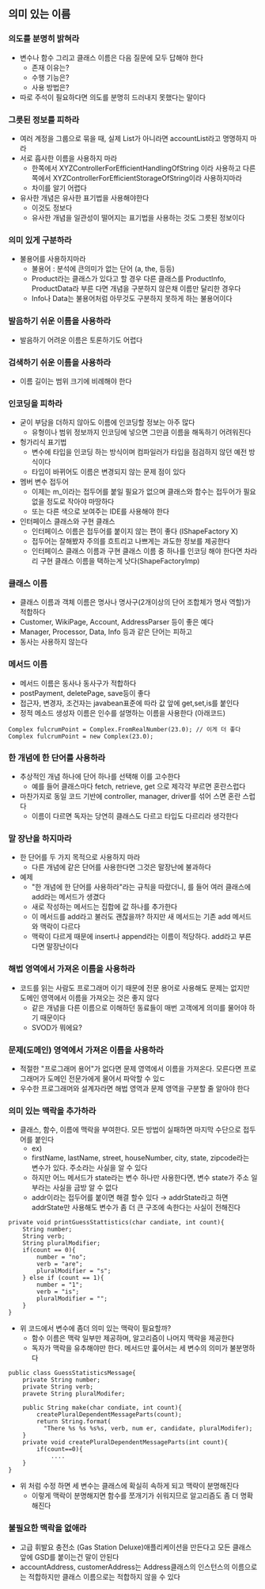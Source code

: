 ## 의미 있는 이름

### 의도를 분명히 밝혀라

- 변수나 함수 그리고 클래스 이름은 다음 질문에 모두 답해야 한다
    - 존재 이유는?
    - 수행 기능은?
    - 사용 방법은?
- 따로 주석이 필요하다면 의도를 분명히 드러내지 못했다는 말이다

### 그릇된 정보를 피하라

- 여러 계정을 그룹으로 묶을 때, 실제 List가 아니라면 accountList라고 명명하지 마라
- 서로 흡사한 이름을 사용하지 마라
    - 한쪽에서 XYZControllerForEfficientHandlingOfString 이라 사용하고 다른쪽에서 XYZControllerForEfficientStorageOfString이라 사용하지마라
    - 차이를 알기 어렵다
- 유사한 개념은 유사한 표기법을 사용해야한다
    - 이것도 정보다
    - 유사한 개념을 일관성이 떨어지는 표기법을 사용하는 것도 그릇된 정보이다

### 의미 있게 구분하라

- 불용어를 사용하지마라
    - 불용어 : 분석에 큰의미가 없는 단어 (a, the, 등등)
    - Product라는 클래스가 있다고 할 경우 다른 클래스를 ProductInfo, ProductData라 부른 다면 개념을 구분하지 않은채 이름만 달리한 경우다
    - Info나 Data는 불용어처럼 아무것도 구분하지 못하게 하는 불용어이다

### 발음하기 쉬운 이름을 사용하라

- 발음하기 어려운 이름은 토론하기도 어렵다

### 검색하기 쉬운 이름을 사용하라

- 이름 길이는 범위 크기에 비례해야 한다

### 인코딩을 피하라

- 굳이 부담을 더하지 않아도 이름에 인코딩할 정보는 아주 많다
    - 유형이나 범위 정보까지 인코딩에 넣으면 그만큼 이름을 해독하기 어려워진다
- 헝가리식 표기법
    - 변수에 타입을 인코딩 하는 방식이며 컴파일러가 타입을 점검하지 않던 예전 방식이다
    - 타입이 바뀌어도 이름은 변경되지 않는 문제 점이 있다
- 멤버 변수 접두어
    - 이제는 m_이라는 접두어를 붙일 필요가 없으며 클래스와 함수는 접두어가 필요 없을 정도로 작아야 마땅하다
    - 또는 다른 색으로 보여주는 IDE를 사용해야 한다
- 인터페이스 클래스와 구현 클래스
    - 인터페이스 이름은 접두어를 붙이지 않는 편이 좋다 (IShapeFactory X)
    - 접두어는 잘해봤자 주의를 흐트리고 나쁘게는 과도한 정보를 제공한다
    - 인터페이스 클래스 이름과 구현 클래스 이름 중 하나를 인코딩 해야 한다면 차라리 구현 클래스 이름을 택하는게 낫다(ShapeFactoryImp)

### 클래스 이름

- 클래스 이름과 객체 이름은 명사나 명사구(2개이상의 단어 조합체가 명사 역할)가 적합하다
- Customer, WikiPage, Account, AddressParser 등이 좋은 예다
- Manager, Processor, Data, Info 등과 같은 단어는 피하고
- 동사는 사용하지 않는다

### 메서드 이름

- 메서드 이름은 동사나 동사구가 적합하다
- postPayment, deletePage, save등이 좋다
- 접근자, 변경자, 조건자는 javabean표준에 따라 값 앞에 get,set,is를 붙인다
- 정적 메소드 생성자 이름은 인수를 설명하는 이름을 사용한다 (아래코드)

```
Complex fulcrumPoint = Complex.FromRealNumber(23.0); // 이게 더 좋다 
Complex fulcrumPoint = new Complex(23.0);
```

### 한 개념에 한 단어를 사용하라

- 추상적인 개념 하나에 단어 하나를 선택해 이를 고수한다
    - 예를 들어 클래스마다 fetch, retrieve, get 으로 제각각 부르면 혼란스럽다
- 마찬가지로 동일 코드 기반에 controller, manager, driver를 섞어 스면 혼란 스럽다
    - 이름이 다르면 독자는 당연히 클래스도 다르고 타입도 다르리라 생각한다

### 말 장난을 하지마라

- 한 단어를 두 가지 목적으로 사용하지 마라
    - 다른 개념에 같은 단어를 사용한다면 그것은 말장난에 불과하다
- 예제
    - "한 개념에 한 단어를 사용하라"라는 규칙을 따랐더니, 를 들어 여러 클래스에 add라는 메서드가 생겼다
    - 새로 작성하는 메서드는 집합에 값 하나를 추가한다
    - 이 메서드를 add라고 불러도 괜찮을까? 하지만 새 메서드는 기존 add 메서드와 맥락이 다르다
    - 맥락이 다르게 때문에 insert나 append라는 이름이 적당하다. add라고 부른다면 말장난이다

### 해법 영역에서 가져온 이름을 사용하라

- 코드를 읽는 사람도 프로그래머 이기 때문에 전문 용어로 사용해도 문제는 없지만 도메인 영역에서 이름을 가져오는 것은 좋지 않다
    - 같은 개념을 다른 이름으로 이해하던 동료들이 매번 고객에게 의미를 물어야 하기 때문이다
    - SVOD가 뭐에요?

### 문제(도메인) 영역에서 가져온 이름을 사용하라

- 적절한 "프로그래머 용어"가 없다면 문제 영역에서 이름을 가져온다. 모른다면 프로그래머가 도메인 전문가에게 물어서 파악할 수 있ㄷ
- 우수한 프로그래머와 설계자라면 해법 영역과 문제 영역을 구분할 줄 알아야 한다

### 의미 있는 맥락을 추가하라

- 클래스, 함수, 이름에 맥락을 부여한다. 모든 방법이 실패하면 마지막 수단으로 접두어를 붙인다
    - ex)
    - firstName, lastName, street, houseNumber, city, state, zipcode라는 변수가 있다. 주소라는 사실을 알 수 있다
    - 하지만 어느 메서드가 state라는 변수 하나만 사용한다면, 변수 state가 주소 일부라는 사실을 금방 알 수 없다
    - addr이라는 접두어를 붙이면 해결 할수 있다 &rarr; addrState라고 하면 addrState만 사용해도 변수가 좀 더 큰 구조에 속한다는 사실이 전해진다

```
private void printGuessStattistics(char candiate, int count){
    String number;
    String verb;
    String pluralModifier;
    if(count == 0){
        number = "no";
        verb = "are";
        pluralModifier = "s";
    } else if (count == 1){
        number = "1";
        verb = "is";
        pluralModifier = "";
    }
}
```

- 위 코드에서 변수에 좀더 의미 있는 맥락이 필요할까?
    - 함수 이름은 맥락 일부만 제공하며, 알고리즘이 나머지 맥락을 제공한다
    - 독자가 맥락을 유추해야만 한다. 메서드만 훑어서는 세 변수의 의미가 불분명하다

```
public class GuessStatisticsMessage{
    private String number;
    private String verb;
    pravete String pluralModifer;
    
    public String make(char condiate, int count){
        createPluralDependentMessageParts(count);
        return String.format(
          "There %s %s %s%s, verb, num er, candidate, pluralModifer);
    }
    private void createPluralDependentMessageParts(int count){
        if(count==0){
            ....
    }
}
```

- 위 처럼 수정 하면 세 변수는 클래스에 확실히 속하게 되고 맥략이 분명해진다
    - 이렇게 맥락이 분명해지면 함수를 쪼개기가 쉬워지므로 알고리즘도 좀 더 명확해진다

### 불필요한 맥락을 없애라

- 고급 휘발요 충전소 (Gas Station Deluxe)애플리케이션을 만든다고 모든 클래스 앞에 GSD를 붙이는건 말이 안된다
- accountAddress, customerAddress는 Address클래스의 인스턴스의 이름으로는 적합하지만 클래스 이름으로는 적합하지 않을 수 있다 

